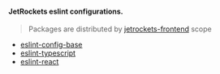 #### JetRockets eslint configurations.

> Packages are distributed by [jetrockets-frontend](https://www.npmjs.com/org/jetrockets-frontend) scope

- [eslint-config-base](https://github.com/jetrockets/eslint-config/packages/1134972)
- [eslint-typescript](https://github.com/jetrockets/eslint-config/packages/1134979)
- [eslint-react](https://github.com/jetrockets/eslint-config/packages/1134980)
